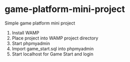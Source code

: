 # game-platform-mini-project
Simple game platform mini project
1. Install WAMP
2. Place project into WAMP project directory
3. Start phpmyadmin
4. Import game_start.sql into phpmyadmin
5. Start localhost for Game Start and login
